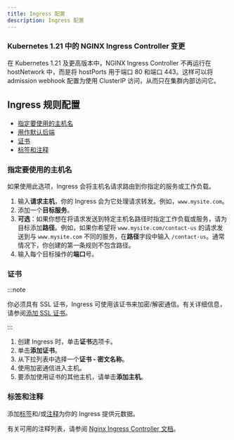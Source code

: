 ```yaml
---
title: Ingress 配置
description: Ingress 配置
---
```


### Kubernetes 1.21 中的 NGINX Ingress Controller 变更

在 Kubernetes 1.21 及更高版本中，NGINX Ingress Controller 不再运行在 hostNetwork 中，而是将 hostPorts 用于端口 80 和端口 443。这样可以将 admission webhook 配置为使用 ClusterIP 访问，从而只在集群内部访问它。

## Ingress 规则配置

- [指定要使用的主机名](#指定要使用的主机名)
- [用作默认后端](#用作默认后端)
- [证书](#证书)
- [标签和注释](#标签和注释)

### 指定要使用的主机名

如果使用此选项，Ingress 会将主机名请求路由到你指定的服务或工作负载。

1. 输入**请求主机**，你的 Ingress 会为它处理请求转发。例如，`www.mysite.com`。
1. 添加一个**目标服务**。
1. **可选**：如果你想在将请求发送到特定主机名路径时指定工作负载或服务，请为目标添加**路径**。例如，如果你希望将 `www.mysite.com/contact-us` 的请求发送到与 `www.mysite.com` 不同的服务，在**路径**字段中输入 `/contact-us`。通常情况下，你创建的第一条规则不包含路径。
1. 输入每个目标操作的**端口**号。
### 证书

:::note

你必须具有 SSL 证书，Ingress 可使用该证书来加密/解密通信。有关详细信息，请参阅[添加 SSL 证书](../encrypt-http-communication.md)。

:::

1. 创建 Ingress 时，单击**证书**选项卡。
1. 单击**添加证书**。
1. 从下拉列表中选择一个**证书 - 密文名称**。
1. 使用加密通信进入主机。
1. 要添加使用证书的其他主机，请单击**添加主机**。

### 标签和注释

添加[标签](https://kubernetes.io/docs/concepts/overview/working-with-objects/labels/)和/或[注释](https://kubernetes.io/docs/concepts/overview/working-with-objects/annotations/)为你的 Ingress 提供元数据。

有关可用的注释列表，请参阅 [Nginx Ingress Controller 文档](https://kubernetes.github.io/ingress-nginx/user-guide/nginx-configuration/annotations/)。

